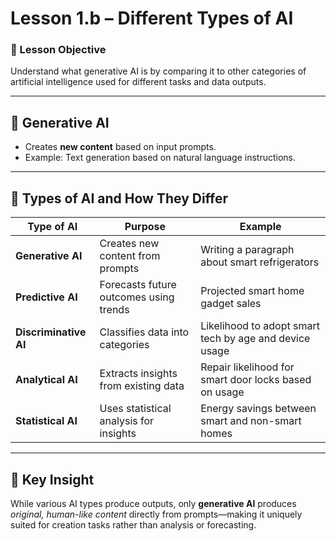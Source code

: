 # Lesson 1.b – Different Types of AI

### 🎯 Lesson Objective
Understand what generative AI is by comparing it to other categories of artificial intelligence used for different tasks and data outputs.

---

## 🤖 Generative AI
- Creates **new content** based on input prompts.
- Example: Text generation based on natural language instructions.

---

## 🧠 Types of AI and How They Differ

| **Type of AI**        | **Purpose**                                              | **Example**                                                                 |
|-----------------------|----------------------------------------------------------|------------------------------------------------------------------------------|
| **Generative AI**     | Creates new content from prompts                         | Writing a paragraph about smart refrigerators                               |
| **Predictive AI**     | Forecasts future outcomes using trends                   | Projected smart home gadget sales                                           |
| **Discriminative AI** | Classifies data into categories                          | Likelihood to adopt smart tech by age and device usage                      |
| **Analytical AI**     | Extracts insights from existing data                     | Repair likelihood for smart door locks based on usage                       |
| **Statistical AI**    | Uses statistical analysis for insights                   | Energy savings between smart and non-smart homes                            |

---

## 📌 Key Insight
While various AI types produce outputs, only **generative AI** produces *original, human-like content* directly from prompts—making it uniquely suited for creation tasks rather than analysis or forecasting.
